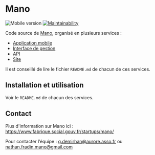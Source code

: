 # Mano
![Mobile version](https://img.shields.io/badge/mobile%20app%20version-2.24.0-blue)
[![Maintainability](https://api.codeclimate.com/v1/badges/223e4185a3e13f1ef5d0/maintainability)](https://codeclimate.com/github/SocialGouv/mano/maintainability)

Code source de [Mano](https://mano-app.fabrique.social.gouv.fr/), organisé en plusieurs services : 
 - [Application mobile](https://github.com/SocialGouv/mano/tree/main/app)
 - [Interface de gestion](https://github.com/SocialGouv/mano/tree/main/dashboard)
 - [API](https://github.com/SocialGouv/mano/tree/main/api) 
 - [Site](https://github.com/SocialGouv/mano/tree/main/website) 

Il est conseillé de lire le fichier `README.md` de chacun de ces services.

## Installation et utilisation

Voir le `README.md` de chacun des services.

## Contact

Plus d'information sur Mano ici : https://www.fabrique.social.gouv.fr/startups/mano/

Pour contacter l’équipe : g.demirhan@aurore.asso.fr ou nathan.fradin.mano@gmail.com

